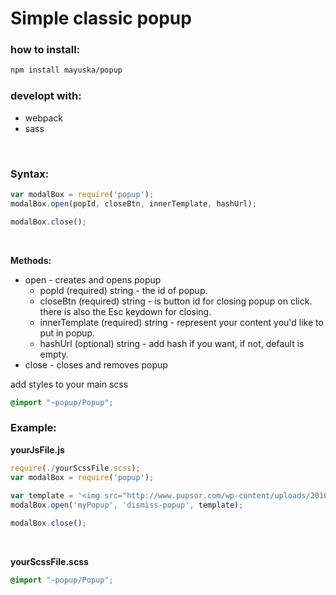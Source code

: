 # Simple classic popup

### how to install:

```bash
npm install mayuska/popup
```


### developt with:
 - webpack
 - sass
 

<br/>


### Syntax:
```javascript
var modalBox = require('popup');
modalBox.open(popId, closeBtn, innerTemplate, hashUrl);

modalBox.close();
```
<br/>

**Methods:**
- open - creates and opens popup
    - popId (required) string - the id of popup.
    - closeBtn (required) string - is button id for closing popup on click. there is also the Esc keydown for closing.
    - innerTemplate (required) string - represent your content you'd like to put in popup.
    - hashUrl (optional) string - add hash if you want, if not, default is empty.
- close - closes and removes popup

add styles to your main scss
```SCSS
@import "~popup/Popup";
```

### Example:

**yourJsFile.js**

```javascript
require(./yourScssFile.scss);
var modalBox = require('popup');
 
var template = '<img src="http://www.pupsor.com/wp-content/uploads/2016/03/cute-small-puppies.jpg">';
modalBox.open('myPopup', 'dismiss-popup', template);

modalBox.close();
```
<br/>

**yourScssFile.scss**

```SCSS
@import "~popup/Popup";
```